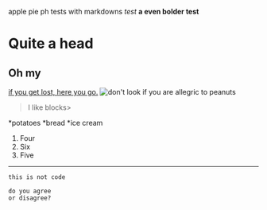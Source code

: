 apple pie ph 
tests with markdowns
*test*
**a even bolder test**
# Quite a head # 
## Oh my ##
[if you get lost, here you go.](https://github.com/)
![don't look if you are allegric to peanuts](https://www.peanutbutter.com/wp-content/uploads/2019/03/SKIPPY_Product_PB_Spread_Creamy_Peanut_Butter_28oz.png)
>I like blocks>

*potatoes
*bread
*ice cream
1. Four
2. Six
3. Five

---
`this is not code`
```this is absolutely not code
do you agree
or disagree?
```
